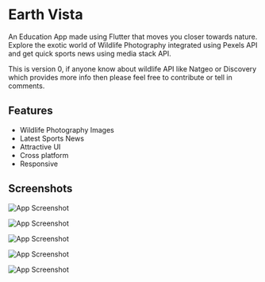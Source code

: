 
# Earth Vista

An Education App made using Flutter that moves you closer towards nature.
Explore the exotic world of Wildlife Photography integrated using Pexels API  and get quick sports news using media stack API.


This is version 0, if anyone know about wildlife API like Natgeo or Discovery which provides more info then please feel free to contribute or tell in comments.




## Features

- Wildlife Photography Images
- Latest Sports News
- Attractive UI
- Cross platform
- Responsive


## Screenshots

![App Screenshot](https://github.com/stuvistar/Earth-Vista/blob/master/Screenshots/WhatsApp%20Image%202022-03-08%20at%209.37.43%20PM%20(1).jpeg?raw=true)


![App Screenshot](https://github.com/stuvistar/Earth-Vista/blob/master/Screenshots/WhatsApp%20Image%202022-03-08%20at%209.37.43%20PM%20(4).jpeg?raw=true)


![App Screenshot](https://github.com/stuvistar/Earth-Vista/blob/master/Screenshots/WhatsApp%20Image%202022-03-08%20at%209.37.43%20PM%20(3).jpeg?raw=true)

![App Screenshot](https://github.com/stuvistar/Earth-Vista/blob/master/Screenshots/WhatsApp%20Image%202022-03-08%20at%209.37.43%20PM%20(2).jpeg?raw=true)

![App Screenshot](https://github.com/stuvistar/Earth-Vista/blob/master/Screenshots/WhatsApp%20Image%202022-03-08%20at%209.37.43%20PM.jpeg?raw=true)






